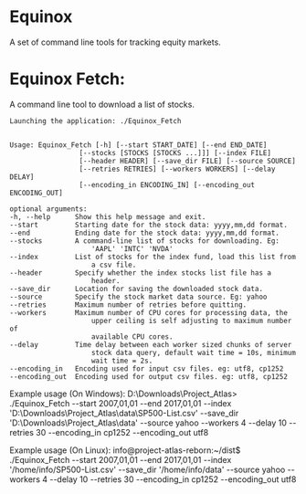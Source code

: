 # Equinox
A set of command line tools for tracking equity markets.

# Equinox Fetch:
A command line tool to download a list of stocks.

	Launching the application: ./Equinox_Fetch


	Usage: Equinox_Fetch [-h] [--start START_DATE] [--end END_DATE]
                     [--stocks [STOCKS [STOCKS ...]]] [--index FILE]
                     [--header HEADER] [--save_dir FILE] [--source SOURCE]
                     [--retries RETRIES] [--workers WORKERS] [--delay DELAY]
                     [--encoding_in ENCODING_IN] [--encoding_out ENCODING_OUT]

	optional arguments:
  	-h, --help      Show this help message and exit.
  	--start         Starting date for the stock data: yyyy,mm,dd format.
  	--end           Ending date for the stock data: yyyy,mm,dd format.
  	--stocks        A command-line list of stocks for downloading. Eg:
                        'AAPL' 'INTC' 'NVDA'
  	--index         List of stocks for the index fund, load this list from
                        a csv file.
  	--header        Specify whether the index stocks list file has a
                        header.
  	--save_dir      Location for saving the downloaded stock data.
  	--source        Specify the stock market data source. Eg: yahoo
  	--retries       Maximum number of retries before quitting.
  	--workers       Maximum number of CPU cores for processing data, the
                        upper ceiling is self adjusting to maximum number of
                        available CPU cores.
  	--delay         Time delay between each worker sized chunks of server
                        stock data query, default wait time = 10s, minimum
                        wait time = 2s.
  	--encoding_in   Encoding used for input csv files. eg: utf8, cp1252
  	--encoding_out  Encoding used for output csv files. eg: utf8, cp1252

Example usage (On Windows): D:\Downloads\Project_Atlas> ./Equinox_Fetch --start 2007,01,01 --end 2017,01,01 --index 'D:\Downloads\Project_Atlas\data\SP500-List.csv' --save_dir 'D:\Downloads\Project_Atlas\data' --source yahoo --workers 4 --delay 10 --retries 30 --encoding_in cp1252 --encoding_out utf8

Example usage (On Linux): info@project-atlas-reborn:~/dist$ ./Equinox_Fetch --start 2007,01,01 --end 2017,01,01 --index '/home/info/SP500-List.csv' --save_dir '/home/info/data' --source yahoo --workers 4 --delay 10 --retries 30 --encoding_in cp1252 --encoding_out utf8

